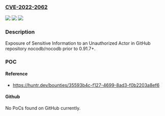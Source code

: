 ### [CVE-2022-2062](https://cve.mitre.org/cgi-bin/cvename.cgi?name=CVE-2022-2062)
![](https://img.shields.io/static/v1?label=Product&message=nocodb%2Fnocodb&color=blue)
![](https://img.shields.io/static/v1?label=Version&message=%3C%200.91.7%2B%20&color=brighgreen)
![](https://img.shields.io/static/v1?label=Vulnerability&message=CWE-200%20Exposure%20of%20Sensitive%20Information%20to%20an%20Unauthorized%20Actor&color=brighgreen)

### Description

Exposure of Sensitive Information to an Unauthorized Actor in GitHub repository nocodb/nocodb prior to 0.91.7+.

### POC

#### Reference
- https://huntr.dev/bounties/35593b4c-f127-4699-8ad3-f0b2203a8ef6

#### Github
No PoCs found on GitHub currently.

